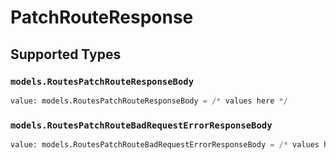 # PatchRouteResponse


## Supported Types

### `models.RoutesPatchRouteResponseBody`

```python
value: models.RoutesPatchRouteResponseBody = /* values here */
```

### `models.RoutesPatchRouteBadRequestErrorResponseBody`

```python
value: models.RoutesPatchRouteBadRequestErrorResponseBody = /* values here */
```

